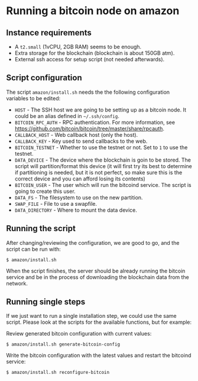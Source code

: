 # Running a bitcoin node on amazon

## Instance requirements

- A `t2.small` (1vCPU, 2GB RAM) seems to be enough.
- Extra storage for the blockchain (blockchain is about 150GB atm).
- External ssh access for setup script (not needed afterwards).

## Script configuration

The script `amazon/install.sh` needs the the following configuration
variables to be edited:

- `HOST` - The SSH host we are going to be setting up as a bitcoin
  node. It could be an alias defined in `~/.ssh/config`.
- `BITCOIN_RPC_AUTH` - RPC authentication. For more information,
  see https://github.com/bitcoin/bitcoin/tree/master/share/rpcauth.
- `CALLBACK_HOST` - Web callback host (only the host).
- `CALLBACK_KEY` - Key used to send callbacks to the web.
- `BITCOIN_TESTNET` - Whether to use the testnet or not. Set to `1`
  to use the testnet.
- `DATA_DEVICE` - The device where the blockchain is goin to be stored.
  The script will partition/format this device (it will first try its
  best to determine if partitioning is needed, but it is not perfect,
  so make sure this is the correct device and you can afford losing
  its contents)
- `BITCOIN_USER` - The user which will run the bitcoind service. The
  script is going to create this user.
- `DATA_FS` - The filesystem to use on the new partition.
- `SWAP_FILE` - File to use a swapfile.
- `DATA_DIRECTORY` - Where to mount the data device.

## Running the script

After changing/reviewing the configuration, we are good to go, and the
script can be run with:

```
$ amazon/install.sh
```

When the script finishes, the server should be already running the
bitcoin service and be in the process of downloading the blockchain
data from the network.

## Running single steps

If we just want to run a single installation step, we could use the
same script. Please look at the scripts for the available functions, but
for example:

Review generated bitcoin configuration with current values:

```
$ amazon/install.sh generate-bitcoin-config
```

Write the bitcoin configuration with the latest values and restart
the bitcoind service:

```
$ amazon/install.sh reconfigure-bitcoin
```
